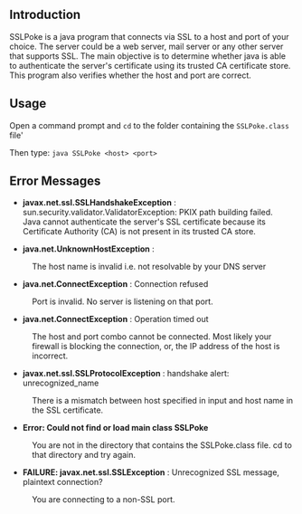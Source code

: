 
## Introduction
SSLPoke is a java program that connects via SSL to a host and port of your choice. The server could be a web server, mail server or any other server that supports SSL. The main objective is to determine whether java is able to authenticate the server's certificate using its trusted CA certificate store. This program also verifies whether the host and port are correct.

## Usage
Open a command prompt and `cd` to the folder containing the `SSLPoke.class` file'<br/>

Then type: `java SSLPoke <host> <port>`

## Error Messages
- **javax.net.ssl.SSLHandshakeException** : sun.security.validator.ValidatorException: PKIX path building failed. <br/>
Java cannot authenticate the server's SSL certificate because its Certificate Authority (CA) is not present in its trusted CA store.</dd>

- **java.net.UnknownHostException** :
<dd>The host name is invalid i.e. not resolvable by your DNS server</dd>

- **java.net.ConnectException** : Connection refused
<dd>Port is invalid. No server is listening on that port.</dd>

- **java.net.ConnectException** : Operation timed out
<dd>The host and port combo cannot be connected. Most likely your firewall is blocking the connection, or, the IP address of the host is incorrect.</dd>

- **javax.net.ssl.SSLProtocolException** : handshake alert: unrecognized_name
<dd>There is a mismatch between host specified in input and host name in the SSL certificate.</dd>

- **Error: Could not find or load main class SSLPoke**
<dd>You are not in the directory that contains the SSLPoke.class file. cd to that directory and try again.</dd>

- **FAILURE: javax.net.ssl.SSLException** : Unrecognized SSL message, plaintext connection?
<dd>You are connecting to a non-SSL port.</dd>